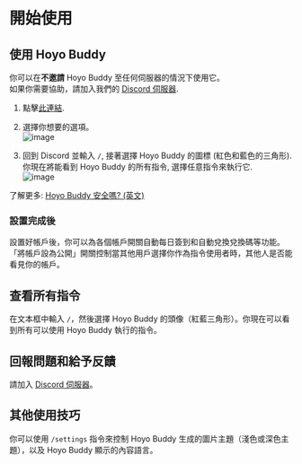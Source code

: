# 開始使用

## 使用 Hoyo Buddy

你可以在**不邀請** Hoyo Buddy 至任何伺服器的情況下使用它。  
如果你需要協助，請加入我們的 [Discord 伺服器](https://link.seria.moe/hb-dc).

1. 點擊[此連結](https://discord.com/oauth2/authorize?client_id=1000045812522430626).

2. 選擇你想要的選項。  
![image](https://github.com/user-attachments/assets/27a46e7d-b3ce-4a91-a166-b934647330b5)

3. 回到 Discord 並輸入 `/`, 接著選擇 Hoyo Buddy 的圖標 (紅色和藍色的三角形). 你現在將能看到 Hoyo Buddy 的所有指令, 選擇任意指令來執行它.  
![image](https://github.com/user-attachments/assets/6960be6c-8b51-49fd-93ae-bad4dad6822b)

了解更多: [Hoyo Buddy 安全嗎? (英文)](https://github.com/seriaati/hoyo-buddy/wiki/Account-Security)

### 設置完成後

設置好帳戶後，你可以為各個帳戶開關自動每日簽到和自動兌換兌換碼等功能。
「將帳戶設為公開」開關控制當其他用戶選擇你作為指令使用者時，其他人是否能看見你的帳戶。

## 查看所有指令

在文本框中輸入 `/`，然後選擇 Hoyo Buddy 的頭像（紅藍三角形）。你現在可以看到所有可以使用 Hoyo Buddy 執行的指令。

## 回報問題和給予反饋

請加入 [Discord 伺服器](https://dsc.gg/hoyo-buddy)。

## 其他使用技巧

你可以使用 `/settings` 指令來控制 Hoyo Buddy 生成的圖片主題（淺色或深色主題），以及 Hoyo Buddy 顯示的內容語言。
